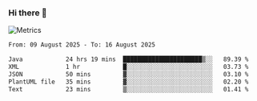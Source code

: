 ### Hi there 👋

![Metrics](https://github.com/radoapx/radoapx/blob/main/github-metrics.svg)

<!--START_SECTION:waka-->

```txt
From: 09 August 2025 - To: 16 August 2025

Java            24 hrs 19 mins  ██████████████████████▒░░   89.39 %
XML             1 hr            █░░░░░░░░░░░░░░░░░░░░░░░░   03.73 %
JSON            50 mins         ▓░░░░░░░░░░░░░░░░░░░░░░░░   03.10 %
PlantUML file   35 mins         ▓░░░░░░░░░░░░░░░░░░░░░░░░   02.20 %
Text            23 mins         ▒░░░░░░░░░░░░░░░░░░░░░░░░   01.41 %
```

<!--END_SECTION:waka-->

<!--
**radoapx/radoapx** is a ✨ _special_ ✨ repository because its `README.md` (this file) appears on your GitHub profile.

Here are some ideas to get you started:

- 🔭 I’m currently working on ...
- 🌱 I’m currently learning ...
- 👯 I’m looking to collaborate on ...
- 🤔 I’m looking for help with ...
- 💬 Ask me about ...
- 📫 How to reach me: ...
- 😄 Pronouns: ...
- ⚡ Fun fact: ...
-->
